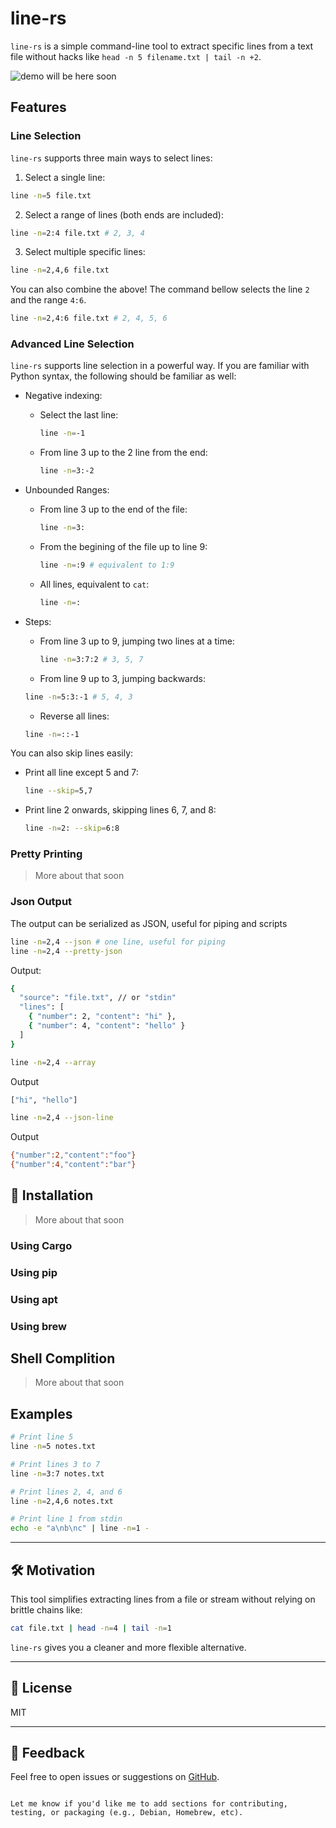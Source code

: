 # line-rs

`line-rs` is a simple command-line tool to extract specific lines from a text file without hacks like `head -n 5 filename.txt | tail -n +2`.

![demo will be here soon](demo.png "`line-rs` Demo")

## Features

### Line Selection

`line-rs` supports three main ways to select lines:

1. Select a single line:

  ```sh
  line -n=5 file.txt
  ```

2. Select a range of lines (both ends are included):

  ```sh
  line -n=2:4 file.txt # 2, 3, 4
  ```

3. Select multiple specific lines:

  ```sh
  line -n=2,4,6 file.txt
  ```

You can also combine the above! The command bellow selects the line `2` and the range `4:6`.

  ```sh
  line -n=2,4:6 file.txt # 2, 4, 5, 6
  ```

### Advanced Line Selection

`line-rs` supports line selection in a powerful way. If you are familiar with Python syntax, the following should be familiar as well:

- Negative indexing:
    - Select the last line:
        ```sh
        line -n=-1
        ```

    - From line 3 up to the 2 line from the end:
        ```sh
        line -n=3:-2
        ```

- Unbounded Ranges:
    - From line 3 up to the end of the file:
        ```sh
        line -n=3:
        ```

    - From the begining of the file up to line 9:
        ```sh
        line -n=:9 # equivalent to 1:9
        ```

    - All lines, equivalent to `cat`:
        ```sh
        line -n=:
        ```
- Steps:
    - From line 3 up to 9, jumping two lines at a time: 
        ```sh
        line -n=3:7:2 # 3, 5, 7
        ```
    - From line 9 up to 3, jumping backwards:
    ```sh
    line -n=5:3:-1 # 5, 4, 3
    ```
    - Reverse all lines:
    ```sh
    line -n=::-1
    ```

You can also skip lines easily:

- Print all line except 5 and 7:
    ```sh
    line --skip=5,7
    ```

- Print line 2 onwards, skipping lines 6, 7, and 8:
    ```sh
    line -n=2: --skip=6:8
    ```

### Pretty Printing

> More about that soon

### Json Output

The output can be serialized as JSON, useful for piping and scripts

```sh
line -n=2,4 --json # one line, useful for piping
line -n=2,4 --pretty-json
```

Output:
```sh
{
  "source": "file.txt", // or "stdin"
  "lines": [
    { "number": 2, "content": "hi" },
    { "number": 4, "content": "hello" }
  ]
}
```

```sh
line -n=2,4 --array
```

Output
```sh
["hi", "hello"]
```

```sh
line -n=2,4 --json-line
```

Output
```sh
{"number":2,"content":"foo"}
{"number":4,"content":"bar"}
```

## 🔧 Installation

> More about that soon

### Using Cargo

### Using pip

### Using apt

### Using brew

## Shell Complition

> More about that soon

## Examples

```sh
# Print line 5
line -n=5 notes.txt

# Print lines 3 to 7
line -n=3:7 notes.txt

# Print lines 2, 4, and 6
line -n=2,4,6 notes.txt

# Print line 1 from stdin
echo -e "a\nb\nc" | line -n=1 -
```

---

## 🛠 Motivation

This tool simplifies extracting lines from a file or stream without relying on brittle chains like:

```sh
cat file.txt | head -n=4 | tail -n=1
```

`line-rs` gives you a cleaner and more flexible alternative.

---

## 📃 License

MIT

---

## 💬 Feedback

Feel free to open issues or suggestions on [GitHub](https://github.com/yourname/line-rs).

```

Let me know if you'd like me to add sections for contributing, testing, or packaging (e.g., Debian, Homebrew, etc).
```


